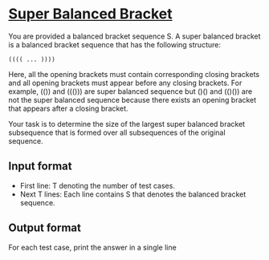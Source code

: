 # [Super Balanced Bracket][link]

You are provided a balanced bracket sequence S. A super balanced bracket is a balanced bracket sequence that has the following structure:

    (((( ... ))))

Here, all the opening brackets must contain corresponding closing brackets and all opening brackets must appear before any closing brackets. For example, (()) and ((())) are super balanced sequence but ()() and (()()) are not the super balanced sequence because there exists an opening bracket that appears after a closing bracket.

Your task is to determine the size of the largest super balanced bracket subsequence that is formed over all subsequences of the original sequence.

## Input format

- First line: T denoting the number of test cases.
- Next T lines: Each line contains S that denotes the balanced bracket sequence.

## Output format

For each test case, print the answer in a single line

[link]: https://www.hackerearth.com/practice/basic-programming/implementation/basics-of-implementation/practice-problems/algorithm/superbalancedbracket-75edd495/
